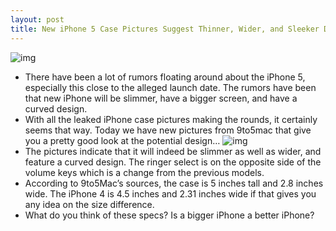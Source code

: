 ```yaml
---
layout: post
title: New iPhone 5 Case Pictures Suggest Thinner, Wider, and Sleeker Design
---
```

![img](http://media.idownloadblog.com/wp-content/uploads/2011/07/iphone-5-case1.jpg)
* There have been a lot of rumors floating around about the iPhone 5, especially this close to the alleged launch date. The rumors have been that new iPhone will be slimmer, have a bigger screen, and have a curved design.
* With all the leaked iPhone case pictures making the rounds, it certainly seems that way. Today we have new pictures from 9to5mac that give you a pretty good look at the potential design…
![img](http://media.idownloadblog.com/wp-content/uploads/2011/07/bottomiphone5.png)
* The pictures indicate that it will indeed be slimmer as well as wider, and feature a curved design. The ringer select is on the opposite side of the volume keys which is a change from the previous models.
* According to 9to5Mac’s sources, the case is 5 inches tall and 2.8 inches wide. The iPhone 4 is 4.5 inches and 2.31 inches wide if that gives you any idea on the size difference.
* What do you think of these specs? Is a bigger iPhone a better iPhone?

